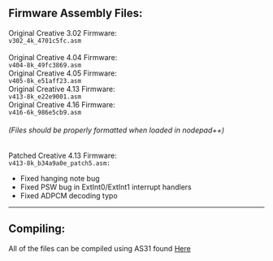 ## Firmware Assembly Files:<br>

Original Creative 3.02 Firmware:<br>
```v302_4k_4701c5fc.asm```<br>
<br>
Original Creative 4.04 Firmware:<br>
```v404-8k_49fc3869.asm```<br>
Original Creative 4.05 Firmware:<br>
```v405-8k_e51aff23.asm```<br>
Original Creative 4.13 Firmware:<br>
```v413-8k_e22e9001.asm```<br>
Original Creative 4.16 Firmware:<br>
```v416-6k_986e5cb9.asm```<br>
###### (Files should be properly formatted when loaded in nodepad++)<br>

Patched Creative 4.13 Firmware:<br>
```v413-8k_b34a9a0e_patch5.asm:```
- Fixed hanging note bug
- Fixed PSW bug in ExtInt0/ExtInt1 interrupt handlers
- Fixed ADPCM decoding typo
---
## Compiling:
All of the files can be compiled using AS31 found [Here](https://www.pjrc.com/tech/8051/tools/as31-doc.html)
